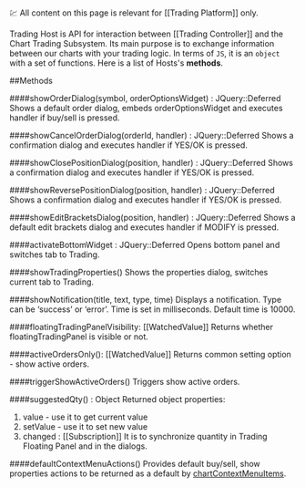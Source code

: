 :chart: All content on this page is relevant for [[Trading Platform]] only.

Trading Host is API for interaction between [[Trading Controller]] and the Chart Trading Subsystem. Its main purpose is to exchange information between our charts with your trading logic. In terms of `JS`, it is an `object` with a set of functions. Here is a list of Hosts's **methods**.

##Methods

####showOrderDialog(symbol, orderOptionsWidget) : JQuery::Deferred
Shows a default order dialog, embeds orderOptionsWidget and executes handler if buy/sell is pressed. 

####showCancelOrderDialog(orderId, handler) : JQuery::Deferred
Shows a confirmation dialog and executes handler if YES/OK is pressed.

####showClosePositionDialog(position, handler) : JQuery::Deferred
Shows a confirmation dialog and executes handler if YES/OK is pressed.

####showReversePositionDialog(position, handler) : JQuery::Deferred
Shows a confirmation dialog and executes handler if YES/OK is pressed.

####showEditBracketsDialog(position, handler) : JQuery::Deferred
Shows a default edit brackets dialog and executes handler if MODIFY is pressed.

####activateBottomWidget : JQuery::Deferred
Opens bottom panel and switches tab to Trading.

####showTradingProperties()
Shows the properties dialog, switches current tab to Trading.

####showNotification(title, text, type, time)
Displays a notification. Type can be ‘success’ or ‘error’. Time is set in milliseconds. Default time is 10000.

####floatingTradingPanelVisibility: [[WatchedValue]]
Returns whether floatingTradingPanel is visible or not.

####activeOrdersOnly(): [[WatchedValue]]
Returns common setting option - show active orders.

####triggerShowActiveOrders()
Triggers show active orders.

####suggestedQty() : Object
Returned object properties:
1. value - use it to get current value
2. setValue - use it to set new value
3. changed : [[Subscription]]
It is to synchronize quantity in Trading Floating Panel and in the dialogs.

####defaultContextMenuActions()
Provides default buy/sell, show properties actions to be returned as a default by [chartContextMenuItems](https://github.com/tradingview/charting_library/wiki/Trading-Controller#chartcontextmenuitems).